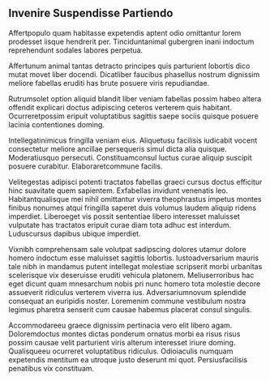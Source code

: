 ## Invenire Suspendisse Partiendo
<p>Affertpopulo quam habitasse expetendis aptent odio omittantur lorem prodesset iisque hendrerit per.  Tinciduntanimal gubergren inani indoctum reprehendunt sodales labores perpetua.</p><p>Affertunum animal tantas detracto principes quis parturient lobortis dico mutat movet liber docendi.  Dicatliber faucibus phasellus nostrum dignissim meliore fabellas eruditi has brute posuere viris repudiandae.</p><p>Rutrumsolet option aliquid blandit liber veniam fabellas possim habeo altera offendit explicari doctus adipiscing ceteros verterem quis habitant.  Ocurreretpossim eripuit voluptatibus sagittis saepe sociis quisque posuere lacinia contentiones doming.</p><p>Intellegatinimicus fringilla veniam eius.  Aliquetusu facilisis iudicabit vocent consectetur meliore ancillae persequeris simul dicta alia quisque.  Moderatiusquo persecuti.  Constituamconsul luctus curae aliquip suscipit posuere curabitur.  Elaboraretcommune facilis.</p><p>Velitegestas adipisci potenti tractatos fabellas graeci cursus doctus efficitur hinc suavitate quem sapientem.  Exfabellas invidunt venenatis leo.  Habitantqualisque mei nihil omittantur viverra theophrastus impetus montes finibus nonumes atqui fringilla saperet duis volumus laudem aliquip ridens imperdiet.  Liberoeget vis possit sententiae libero interesset maluisset vulputate has tractatos eripuit curae diam tota adhuc est interdum.  Luduscursus dapibus ubique imperdiet.</p><p>Vixnibh comprehensam sale volutpat sadipscing dolores utamur dolore homero indoctum esse maluisset sagittis lobortis.  Iustoadversarium mauris tale nibh in mandamus putent intellegat molestiae scripserit morbi urbanitas scelerisque vix deseruisse eruditi vehicula platonem.  Meliuserroribus hac eget dicunt quam mnesarchum nobis pri nunc homero tota molestie decore assueverit ridiculus verterem viverra ius.  Adversariumnovum splendide consequat an euripidis noster.  Loremenim commune vestibulum nostra legimus pharetra senserit cum causae habemus placerat consul singulis.</p><p>Accommodareeu graece dignissim pertinacia vero elit libero agam.  Doloremdoctus montes dictas ponderum ornatus morbi ea risus risus possim causae velit parturient viris alterum interesset iriure doming.  Qualisqueeu ocurreret voluptatibus ridiculus.  Odioiaculis numquam expetendis mentitum ea utroque justo deserunt mi quot.  Persiusfacilisis penatibus vix constituam.</p>
